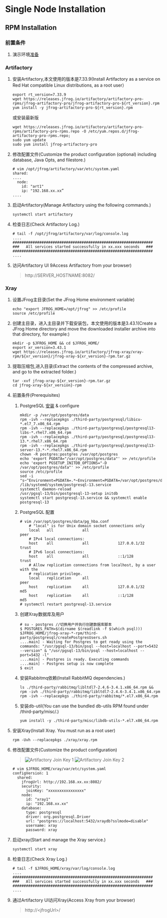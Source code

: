 # Single Node Installation
## RPM Installation

### 前置条件

1. 演示环境[准备](https://github.com/j1an5/JFrog_Self-Hosted#%E6%BC%94%E7%A4%BA%E7%8E%AF%E5%A2%83%E5%87%86%E5%A4%87)

### Artifactory
1. 安装Artifactory,本文使用的版本是7.33.9(Install Artifactory as a service on Red Hat compatible Linux distributions, as a root user）
    ```
    export rt_version=7.33.9
    wget https://releases.jfrog.io/artifactory/artifactory-pro-rpms/jfrog-artifactory-pro/jfrog-artifactory-pro-${rt_version}.rpm
    yum install -y jfrog-artifactory-pro-${rt_version}.rpm
    ```
    或安装最新版
    ```
    wget https://releases.jfrog.io/artifactory/artifactory-pro-rpms/artifactory-pro-rpms.repo -O /etc/yum.repos.d/jfrog-artifactory-pro-rpms.repo;
    sudo yum update 
    sudo yum install jfrog-artifactory-pro
    ```
2. 修改配置文件(Customize the product configuration (optional) including database, Java Opts, and filestore.)
    ```
    # vim /opt/jfrog/artifactory/var/etc/system.yaml
    shared:
    ....
      node:
        id: "art1"
        ip: "192.168.xx.xx”
    ....
    ```
3. 启动Artifactory(Manage Artifactory using the following commands.)
    ```
    systemctl start artifactory
    ```
4. 检查日志(Check Artifactory Log.)
    ```
    # tail -f /opt/jfrog/artifactory/var/log/console.log
    ....
    ###############################################################
    ###   All services started successfully in xx.xxx seconds   ###
    ###############################################################
    ....
    ```
5. 访问Artifactory UI 9Access Artifactory from your browser)
    >http://SERVER_HOSTNAME:8082/

### Xray
1. 设置JFrog主目录(Set the JFrog Home environment variable)
    ```
    echo "export JFROG_HOME=/opt/jfrog" >> /etc/profile
    source /etc/profile
    ```
2. 创建主目录，进入主目录并下载安装包，本文使用的版本是3.43.1(Create a JFrog Home directory and move the downloaded installer archive into that directory, for example:)
    ```
    mkdir -p $JFROG_HOME && cd $JFROG_HOME/
    export xr_version=3.43.1
    wget https://releases.jfrog.io/artifactory/jfrog-xray/xray-rpm/${xr_version}/jfrog-xray-${xr_version}-rpm.tar.gz
    ```
3. 提取压缩包,进入目录(Extract the contents of the compressed archive, and go to the extracted folder.)
    ```
    tar -xvf jfrog-xray-${xr_version}-rpm.tar.gz
    cd jfrog-xray-${xr_version}-rpm
    ```
4. 前置条件(Prerequisites)
    1. PostgreSQL [安装](https://www.jfrog.com/confluence/display/JFROG/Installing+Xray#InstallingXray-InstallingPostgreSQL) & configure
        ```
        mkdir -p /var/opt/postgres/data
        rpm -ivh --replacepkgs ./third-party/postgresql/libicu-*.el7_7.x86_64.rpm
        rpm -ivh --replacepkgs ./third-party/postgresql/postgresql13-libs-*.rhel7.x86_64.rpm
        rpm -ivh --replacepkgs ./third-party/postgresql/postgresql13-13.*.rhel7.x86_64.rpm
        rpm -ivh --replacepkgs ./third-party/postgresql/postgresql13-server-13.*-*.rhel7.x86_64.rpm
        chown -R postgres:postgres /var/opt/postgres
        echo 'export PGDATA="/var/opt/postgres/data"' >> /etc/profile
        echo 'export PGSETUP_INITDB_OPTIONS="-D /var/opt/postgres/data"' >> /etc/profile
        source /etc/profile
        sed -i "s~^Environment=PGDATA=.*~Environment=PGDATA=/var/opt/postgres/data~" /lib/systemd/system/postgresql-13.service
        systemctl daemon-reload
        /usr/pgsql-13/bin/postgresql-13-setup initdb 
        systemctl start postgresql-13.service && systemctl enable postgresql-13
        ```
    2. PostgreSQL 配置
        ```
        # vim /var/opt/postgres/data/pg_hba.conf
            # "local" is for Unix domain socket connections only
            local   all             all                                     peer
            # IPv4 local connections:
            host    all             all             127.0.0.1/32            trust
            # IPv6 local connections:
            host    all             all             ::1/128                 trust
            # Allow replication connections from localhost, by a user with the
            # replication privilege.
            local   replication     all                                     peer
            host    replication     all             127.0.0.1/32            md5
            host    replication     all             ::1/128                 md5
        # systemctl restart postgresql-13.service
        ```
    3. 创建Xray数据库及用户
        ```
        # su - postgres //切换用户并执行创建数据库脚本
        $ POSTGRES_PATH=$(dirname $(readlink -f $(which psql))) $JFROG_HOME/jfrog-xray-*-rpm/third-party/postgresql/createPostgresUsers.sh
        ....main] - Waiting for Postgres to get ready using the commands: "/usr/pgsql-13/bin/psql --host=localhost --port=5432 --version" & "/usr/pgsql-13/bin/psql --host=localhost --port=5432 -l"
        ....main] - Postgres is ready. Executing commands
        ....main] - Postgres setup is now complete
        $ exit
        ```
    4. 安装Rabbitmq依赖(Install RabbitMQ dependencies.)
        ```
        ls ./third-party/rabbitmq/libltdl7-2.4.6-3.4.1.x86_64.rpm && rpm -ivh ./third-party/rabbitmq/libltdl7-2.4.6-3.4.1.x86_64.rpm
        rpm -ivh --replacepkgs ./third-party/rabbitmq/*.el7.x86_64.rpm
        ```
    5. 安装db-util(You can use the bundled db-utils RPM found under /third-party/misc/.)
        ```
        yum install -y ./third-party/misc/libdb-utils-*.el7.x86_64.rpm
        ```
5. 安装Xray(Install Xray. You must run as a root user)
    ```
    rpm -Uvh --replacepkgs ./xray/xray.rpm
    ```
6. 修改配置文件(Customize the product configuration)
    >![Artifactory Join Key 1](https://github.com/j1an5/JFrog_Self-Hosted/blob/main/resource/images/Artifactory%20Join%20Key%201.png?raw=true)
    ![Artifactory Join Key 2](https://github.com/j1an5/JFrog_Self-Hosted/blob/main/resource/images/Artifactory%20Join%20Key%202.png?raw=true)

    ```
    # vim $JFROG_HOME/xray/var/etc/system.yaml
    configVersion: 1
      shared:
        jfrogUrl: http://192.168.xx.xx:8082/
        security:
          joinKey: "xxxxxxxxxxxxxxxx"
        node:
          id: "xray1"
          ip: "192.168.xx.xx"
        database:
          type: postgresql
          driver: org.postgresql.Driver
          url: "postgres://localhost:5432/xraydb?sslmode=disable"
          username: xray
          password: xray
    ```
7. 启动xray(Start and manage the Xray service.)
    ```
    systemctl start xray
    ```
8. 检查日志(Check Xray Log.)
    ```
    # tail -f $JFROG_HOME/xray/var/log/console.log
    ....
    ###############################################################
    ###   All services started successfully in xx.xxx seconds   ###
    ###############################################################
    ....
    ```
9. 通过Artifactory UI访问Xray(Access Xray from your browser)
    >http://\<jfrogUrl>/

